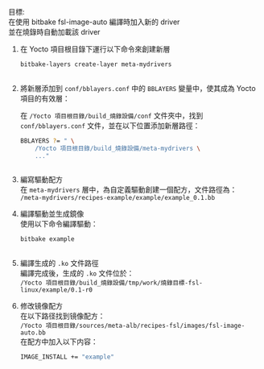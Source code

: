 目標:  
在使用 bitbake fsl-image-auto 編譯時加入新的 driver  
並在燒錄時自動加載該 driver  

1. 在 Yocto 項目根目錄下運行以下命令來創建新層
   ```bash
   bitbake-layers create-layer meta-mydrivers
  
2. 將新層添加到 `conf/bblayers.conf` 中的 `BBLAYERS` 變量中，使其成為 Yocto 項目的有效層：

   在 `/Yocto 項目根目錄/build_燒錄設備/conf` 文件夾中，找到 `conf/bblayers.conf` 文件，並在以下位置添加新層路徑：

   ```bash
   BBLAYERS ?= " \
       /Yocto 項目根目錄/build_燒錄設備/meta-mydrivers \
       ..."
  
4. 編寫驅動配方  
   在 `meta-mydrivers` 層中，為自定義驅動創建一個配方，文件路徑為：  
   `/meta-mydrivers/recipes-example/example/example_0.1.bb`

5. 編譯驅動並生成鏡像  
   使用以下命令編譯驅動：  

   ```bash
   bitbake example
  
6. 編譯生成的 `.ko` 文件路徑  
   編譯完成後，生成的 `.ko` 文件位於：  
   `/Yocto 項目根目錄/build_燒錄設備/tmp/work/燒錄目標-fsl-linux/example/0.1-r0`


7. 修改镜像配方  
   在以下路径找到镜像配方：  
   `/Yocto 項目根目錄/sources/meta-alb/recipes-fsl/images/fsl-image-auto.bb`  
   在配方中加入以下内容：  

   ```bash
   IMAGE_INSTALL += "example"


